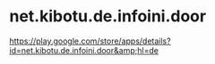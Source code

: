 net.kibotu.de.infoini.door
==========================

https://play.google.com/store/apps/details?id=net.kibotu.de.infoini.door&amp;hl=de
